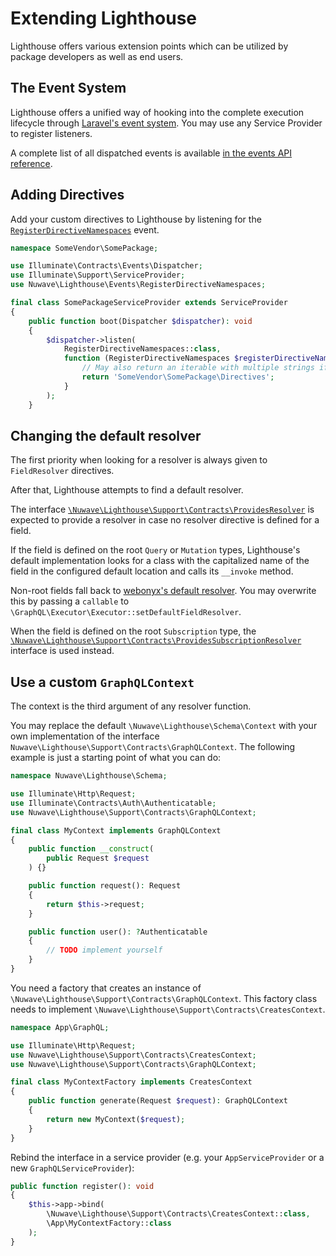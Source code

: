 # Extending Lighthouse

Lighthouse offers various extension points which can be utilized by package developers
as well as end users.

## The Event System

Lighthouse offers a unified way of hooking into the complete execution lifecycle
through [Laravel's event system](https://laravel.com/docs/events).
You may use any Service Provider to register listeners.

A complete list of all dispatched events is available [in the events API reference](../api-reference/events.md).

## Adding Directives

Add your custom directives to Lighthouse by listening for the [`RegisterDirectiveNamespaces`](../api-reference/events.md#registerdirectivenamespaces) event.

```php
namespace SomeVendor\SomePackage;

use Illuminate\Contracts\Events\Dispatcher;
use Illuminate\Support\ServiceProvider;
use Nuwave\Lighthouse\Events\RegisterDirectiveNamespaces;

final class SomePackageServiceProvider extends ServiceProvider
{
    public function boot(Dispatcher $dispatcher): void
    {
        $dispatcher->listen(
            RegisterDirectiveNamespaces::class,
            function (RegisterDirectiveNamespaces $registerDirectiveNamespaces): string {
                // May also return an iterable with multiple strings if needed
                return 'SomeVendor\SomePackage\Directives';
            }
        );
    }
```

## Changing the default resolver

The first priority when looking for a resolver is always given to `FieldResolver` directives.

After that, Lighthouse attempts to find a default resolver.

The interface [`\Nuwave\Lighthouse\Support\Contracts\ProvidesResolver`](https://github.com/nuwave/lighthouse/tree/master/src/Support/Contracts/ProvidesResolver.php)
is expected to provide a resolver in case no resolver directive is defined for a field.

If the field is defined on the root `Query` or `Mutation` types,
Lighthouse's default implementation looks for a class with the capitalized name
of the field in the configured default location and calls its `__invoke` method.

Non-root fields fall back to [webonyx's default resolver](https://webonyx.github.io/graphql-php/data-fetching/#default-field-resolver).
You may overwrite this by passing a `callable` to `\GraphQL\Executor\Executor::setDefaultFieldResolver`.

When the field is defined on the root `Subscription` type, the [`\Nuwave\Lighthouse\Support\Contracts\ProvidesSubscriptionResolver`](https://github.com/nuwave/lighthouse/tree/master/src/Support/Contracts/ProvidesSubscriptionResolver.php)
interface is used instead.

## Use a custom `GraphQLContext`

The context is the third argument of any resolver function.

You may replace the default `\Nuwave\Lighthouse\Schema\Context` with your own
implementation of the interface `Nuwave\Lighthouse\Support\Contracts\GraphQLContext`.
The following example is just a starting point of what you can do:

```php
namespace Nuwave\Lighthouse\Schema;

use Illuminate\Http\Request;
use Illuminate\Contracts\Auth\Authenticatable;
use Nuwave\Lighthouse\Support\Contracts\GraphQLContext;

final class MyContext implements GraphQLContext
{
    public function __construct(
        public Request $request
    ) {}

    public function request(): Request
    {
        return $this->request;
    }

    public function user(): ?Authenticatable
    {
        // TODO implement yourself
    }
}
```

You need a factory that creates an instance of `\Nuwave\Lighthouse\Support\Contracts\GraphQLContext`.
This factory class needs to implement `\Nuwave\Lighthouse\Support\Contracts\CreatesContext`.

```php
namespace App\GraphQL;

use Illuminate\Http\Request;
use Nuwave\Lighthouse\Support\Contracts\CreatesContext;
use Nuwave\Lighthouse\Support\Contracts\GraphQLContext;

final class MyContextFactory implements CreatesContext
{
    public function generate(Request $request): GraphQLContext
    {
        return new MyContext($request);
    }
}
```

Rebind the interface in a service provider (e.g. your `AppServiceProvider` or a new `GraphQLServiceProvider`):

```php
public function register(): void
{
    $this->app->bind(
        \Nuwave\Lighthouse\Support\Contracts\CreatesContext::class,
        \App\MyContextFactory::class
    );
}
```
